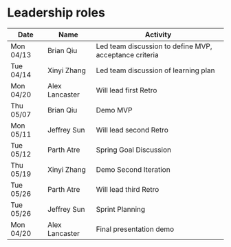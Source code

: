 # Leadership roles

| Date      | Name              | Activity                                               |
|-----------|-------------------|--------------------------------------------------------|
| Mon 04/13 | Brian Qiu         | Led team discussion to define MVP, acceptance criteria | 
| Tue 04/14 | Xinyi Zhang       | Led team discussion of learning plan                   | 
| Mon 04/20 | Alex Lancaster    | Will lead first Retro                                  |
| Thu 05/07 | Brian Qiu         | Demo MVP                                               |
| Mon 05/11 | Jeffrey Sun       | Will lead second Retro                                 |
| Tue 05/12 | Parth Atre        | Spring Goal Discussion                                 |
| Thu 05/19 | Xinyi Zhang       | Demo Second Iteration                                  | 
| Tue 05/26 | Parth Atre        | Will lead third Retro                                  |
| Tue 05/26 | Jeffrey Sun       | Sprint Planning                                        |
| Mon 04/20 | Alex Lancaster    | Final presentation demo                                |
